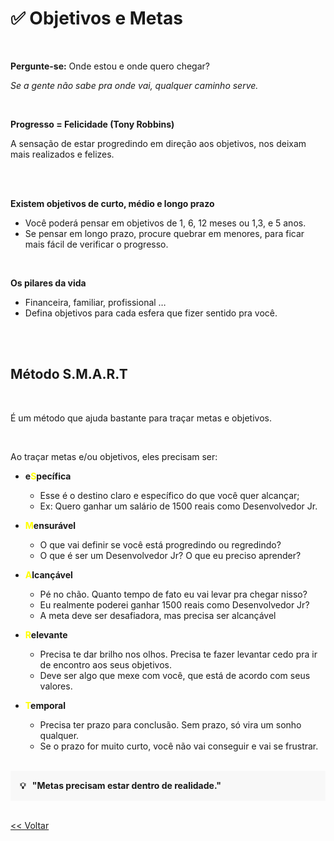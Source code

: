 # ✅ Objetivos e Metas

<br>

**Pergunte-se:** Onde estou e onde quero chegar?

*Se a gente não sabe pra onde vai, qualquer caminho serve.*

<br>

**Progresso = Felicidade (Tony Robbins)**

A sensação de estar progredindo em direção aos objetivos, nos deixam mais realizados e felizes.


<br><br>

**Existem objetivos de curto, médio e longo prazo**
  - Você poderá pensar em objetivos de 1, 6, 12 meses ou 1,3, e 5 anos.
  - Se pensar em longo prazo, procure quebrar em menores, para ficar mais fácil de verificar o progresso.

<br>

**Os pilares da vida**
  - Financeira, familiar, profissional …
  - Defina objetivos para cada esfera que fizer sentido pra você.

<br><br>

## Método S.M.A.R.T

<br>

É um método que ajuda bastante para traçar metas e objetivos. 

<br>

Ao traçar metas e/ou objetivos, eles precisam ser:

- **e<span style="color: yellow">S</span>pecífica**

  - Esse é o destino claro e específico do que você quer alcançar;
  - Ex: Quero ganhar um salário de 1500 reais como Desenvolvedor Jr.

- **<span style="color: yellow">M</span>ensurável**

  - O que vai definir se você está progredindo ou regredindo?
  - O que é ser um Desenvolvedor Jr? O que eu preciso aprender?

- **<span style="color: yellow">A</span>lcançável**

  - Pé no chão. Quanto tempo de fato eu vai levar pra chegar nisso?
  - Eu realmente poderei ganhar 1500 reais como Desenvolvedor Jr?
  - A meta deve ser desafiadora, mas precisa ser alcançável

- **<span style="color: yellow">R</span>elevante**

  - Precisa te dar brilho nos olhos. Precisa te fazer levantar cedo pra ir de encontro aos seus objetivos.
  - Deve ser algo que mexe com você, que está de acordo com seus valores.

- **<span style="color: yellow">T</span>emporal**

  - Precisa ter prazo para conclusão. Sem prazo, só vira um sonho qualquer.
  - Se o prazo for muito curto, você não vai conseguir e vai se frustrar.

<br>

<div style="background-color: hsla(0, 0%, 80%, 0.1); padding: 15px;">
  <strong>💡 &nbsp "Metas precisam estar dentro de realidade."</strong>
</div>

<br>

<a href="./README.md"><< Voltar</a>